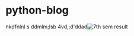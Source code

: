 # python-blog
nkdfnlnl s 
ddmlm;lsb
4vd,;d'ddad![7th sem result](https://user-images.githubusercontent.com/67583660/129574020-b7a292d3-8535-4e52-bd9b-7478c9bfb256.jpg)
